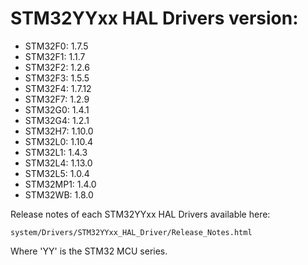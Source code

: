 # STM32YYxx HAL Drivers version:

  * STM32F0: 1.7.5
  * STM32F1: 1.1.7
  * STM32F2: 1.2.6
  * STM32F3: 1.5.5
  * STM32F4: 1.7.12
  * STM32F7: 1.2.9
  * STM32G0: 1.4.1
  * STM32G4: 1.2.1
  * STM32H7: 1.10.0
  * STM32L0: 1.10.4
  * STM32L1: 1.4.3
  * STM32L4: 1.13.0
  * STM32L5: 1.0.4
  * STM32MP1: 1.4.0
  * STM32WB: 1.8.0

Release notes of each STM32YYxx HAL Drivers available here:

`system/Drivers/STM32YYxx_HAL_Driver/Release_Notes.html`

Where 'YY' is the STM32 MCU series.
